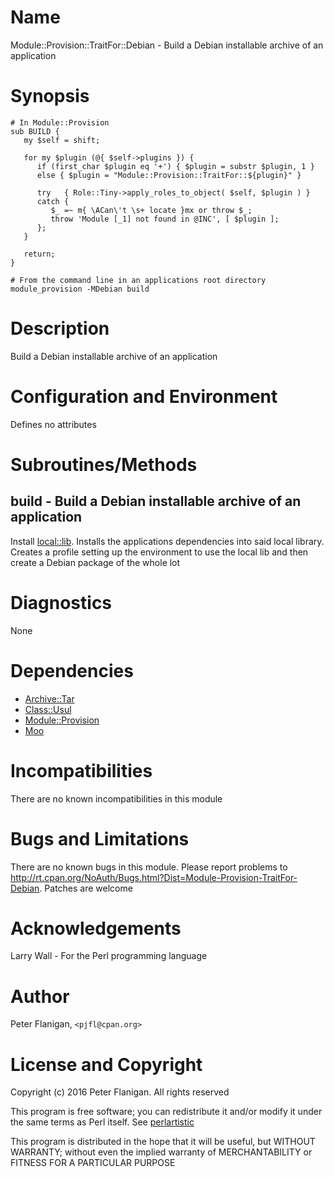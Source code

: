 # Name

Module::Provision::TraitFor::Debian - Build a Debian installable archive of an application

# Synopsis

    # In Module::Provision
    sub BUILD {
       my $self = shift;

       for my $plugin (@{ $self->plugins }) {
          if (first_char $plugin eq '+') { $plugin = substr $plugin, 1 }
          else { $plugin = "Module::Provision::TraitFor::${plugin}" }

          try   { Role::Tiny->apply_roles_to_object( $self, $plugin ) }
          catch {
             $_ =~ m{ \ACan\'t \s+ locate }mx or throw $_;
             throw 'Module [_1] not found in @INC', [ $plugin ];
          };
       }

       return;
    }

    # From the command line in an applications root directory
    module_provision -MDebian build

# Description

Build a Debian installable archive of an application

# Configuration and Environment

Defines no attributes

# Subroutines/Methods

## build - Build a Debian installable archive of an application

Install [local::lib](https://metacpan.org/pod/local::lib). Installs the applications dependencies into said local
library. Creates a profile setting up the environment to use the local lib
and then create a Debian package of the whole lot

# Diagnostics

None

# Dependencies

- [Archive::Tar](https://metacpan.org/pod/Archive::Tar)
- [Class::Usul](https://metacpan.org/pod/Class::Usul)
- [Module::Provision](https://metacpan.org/pod/Module::Provision)
- [Moo](https://metacpan.org/pod/Moo)

# Incompatibilities

There are no known incompatibilities in this module

# Bugs and Limitations

There are no known bugs in this module. Please report problems to
http://rt.cpan.org/NoAuth/Bugs.html?Dist=Module-Provision-TraitFor-Debian.
Patches are welcome

# Acknowledgements

Larry Wall - For the Perl programming language

# Author

Peter Flanigan, `<pjfl@cpan.org>`

# License and Copyright

Copyright (c) 2016 Peter Flanigan. All rights reserved

This program is free software; you can redistribute it and/or modify it
under the same terms as Perl itself. See [perlartistic](https://metacpan.org/pod/perlartistic)

This program is distributed in the hope that it will be useful,
but WITHOUT WARRANTY; without even the implied warranty of
MERCHANTABILITY or FITNESS FOR A PARTICULAR PURPOSE
